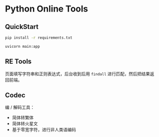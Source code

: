 # Python Online Tools
## QuickStart
```sh
pip install -r requirements.txt

uvicorn main:app
```

## RE Tools
页面填写字符串和正则表达式，后台收到后用 `findall` 进行匹配，然后把结果返回前端。

## Codec
编 / 解码工具：
* 简体转繁体
* 简体转火星文
* 基于零宽字符，进行非人类语编码
